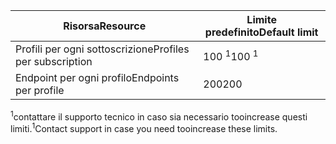 | <span data-ttu-id="43e4c-101">Risorsa</span><span class="sxs-lookup"><span data-stu-id="43e4c-101">Resource</span></span> | <span data-ttu-id="43e4c-102">Limite predefinito</span><span class="sxs-lookup"><span data-stu-id="43e4c-102">Default limit</span></span> |
| --- | --- |
| <span data-ttu-id="43e4c-103">Profili per ogni sottoscrizione</span><span class="sxs-lookup"><span data-stu-id="43e4c-103">Profiles per subscription</span></span> |<span data-ttu-id="43e4c-104">100 <sup>1</sup></span><span class="sxs-lookup"><span data-stu-id="43e4c-104">100 <sup>1</sup></span></span> |
| <span data-ttu-id="43e4c-105">Endpoint per ogni profilo</span><span class="sxs-lookup"><span data-stu-id="43e4c-105">Endpoints per profile</span></span> |<span data-ttu-id="43e4c-106">200</span><span class="sxs-lookup"><span data-stu-id="43e4c-106">200</span></span> |

<span data-ttu-id="43e4c-107"><sup>1</sup>contattare il supporto tecnico in caso sia necessario tooincrease questi limiti.</span><span class="sxs-lookup"><span data-stu-id="43e4c-107"><sup>1</sup>Contact support in case you need tooincrease these limits.</span></span>

